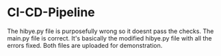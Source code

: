 # CI-CD-Pipeline

The hibye.py file is purposefully wrong so it doesnt pass the checks.
The main.py file is correct. It's basically the modified hibye.py file with all the errors fixed. Both files are uploaded for demonstration.
